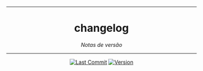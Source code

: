 <hr>
<h1 align="center">changelog</h1>
<p align=center><i align="center">Notas de versão</i></p>

<hr>

<div align="center">

<a href="">[![Last Commit](https://img.shields.io/github/last-commit/frtechdev/flem-bd-dominio-api)](https://github.com/frtechdev/flem-bd-dominio-api/) </a>
<a href="">![Version](https://img.shields.io/badge/version-0.0.3-005bff) </a>
<br>

</div>

<br>

## 

